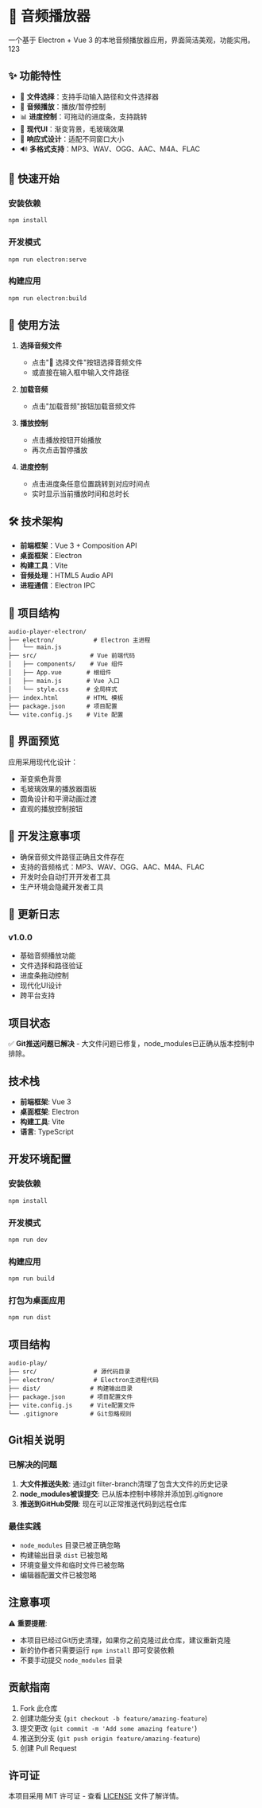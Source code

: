 # 🎵 音频播放器

一个基于 Electron + Vue 3 的本地音频播放器应用，界面简洁美观，功能实用。
123
## ✨ 功能特性

- 🎯 **文件选择**：支持手动输入路径和文件选择器
- 🎵 **音频播放**：播放/暂停控制
- 📊 **进度控制**：可拖动的进度条，支持跳转
- 🎨 **现代UI**：渐变背景，毛玻璃效果
- 📱 **响应式设计**：适配不同窗口大小
- 🔊 **多格式支持**：MP3、WAV、OGG、AAC、M4A、FLAC

## 🚀 快速开始

### 安装依赖

```bash
npm install
```

### 开发模式

```bash
npm run electron:serve
```

### 构建应用

```bash
npm run electron:build
```

## 🎯 使用方法

1. **选择音频文件**
   - 点击"📁 选择文件"按钮选择音频文件
   - 或直接在输入框中输入文件路径

2. **加载音频**
   - 点击"加载音频"按钮加载音频文件

3. **播放控制**
   - 点击播放按钮开始播放
   - 再次点击暂停播放

4. **进度控制**
   - 点击进度条任意位置跳转到对应时间点
   - 实时显示当前播放时间和总时长

## 🛠️ 技术架构

- **前端框架**：Vue 3 + Composition API
- **桌面框架**：Electron
- **构建工具**：Vite
- **音频处理**：HTML5 Audio API
- **进程通信**：Electron IPC

## 📁 项目结构

```
audio-player-electron/
├── electron/           # Electron 主进程
│   └── main.js
├── src/               # Vue 前端代码
│   ├── components/    # Vue 组件
│   ├── App.vue       # 根组件
│   ├── main.js       # Vue 入口
│   └── style.css     # 全局样式
├── index.html        # HTML 模板
├── package.json      # 项目配置
└── vite.config.js    # Vite 配置
```

## 🎨 界面预览

应用采用现代化设计：
- 渐变紫色背景
- 毛玻璃效果的播放器面板
- 圆角设计和平滑动画过渡
- 直观的播放控制按钮

## 🔧 开发注意事项

- 确保音频文件路径正确且文件存在
- 支持的音频格式：MP3、WAV、OGG、AAC、M4A、FLAC
- 开发时会自动打开开发者工具
- 生产环境会隐藏开发者工具

## 📝 更新日志

### v1.0.0
- 基础音频播放功能
- 文件选择和路径验证
- 进度条拖动控制
- 现代化UI设计
- 跨平台支持

## 项目状态

✅ **Git推送问题已解决** - 大文件问题已修复，node_modules已正确从版本控制中排除。

## 技术栈

- **前端框架**: Vue 3
- **桌面框架**: Electron
- **构建工具**: Vite
- **语言**: TypeScript

## 开发环境配置

### 安装依赖

```bash
npm install
```

### 开发模式

```bash
npm run dev
```

### 构建应用

```bash
npm run build
```

### 打包为桌面应用

```bash
npm run dist
```

## 项目结构

```
audio-play/
├── src/                # 源代码目录
├── electron/           # Electron主进程代码
├── dist/              # 构建输出目录
├── package.json       # 项目配置文件
├── vite.config.js     # Vite配置文件
└── .gitignore         # Git忽略规则
```

## Git相关说明

### 已解决的问题

1. **大文件推送失败**: 通过git filter-branch清理了包含大文件的历史记录
2. **node_modules被误提交**: 已从版本控制中移除并添加到.gitignore
3. **推送到GitHub受限**: 现在可以正常推送代码到远程仓库

### 最佳实践

- `node_modules` 目录已被正确忽略
- 构建输出目录 `dist` 已被忽略
- 环境变量文件和临时文件已被忽略
- 编辑器配置文件已被忽略

## 注意事项

⚠️ **重要提醒**: 
- 本项目已经过Git历史清理，如果你之前克隆过此仓库，建议重新克隆
- 新的协作者只需要运行 `npm install` 即可安装依赖
- 不要手动提交 `node_modules` 目录

## 贡献指南

1. Fork 此仓库
2. 创建功能分支 (`git checkout -b feature/amazing-feature`)
3. 提交更改 (`git commit -m 'Add some amazing feature'`)
4. 推送到分支 (`git push origin feature/amazing-feature`)
5. 创建 Pull Request

## 许可证

本项目采用 MIT 许可证 - 查看 [LICENSE](LICENSE) 文件了解详情。 
